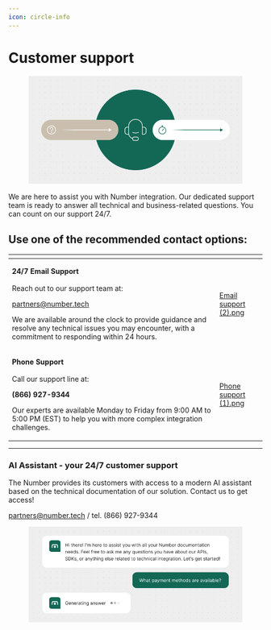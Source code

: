 ```yaml
---
icon: circle-info
---
```


# Customer support

<figure><img src="../../.gitbook/assets/Customer support E.png" alt=""><figcaption></figcaption></figure>

We are here to assist you with Number integration. Our dedicated support team is ready to answer all technical and business-related questions. You can count on our support 24/7.&#x20;

## Use one of the recommended contact options:

<table data-card-size="large" data-view="cards"><thead><tr><th></th><th data-hidden data-card-cover data-type="files"></th></tr></thead><tbody><tr><td><p><strong>24/7 Email Support</strong><br><br>Reach out to our support team at:</p><p><a href="mailto:partners@number.tech">partners@number.tech</a></p><p></p><p>We are available around the clock to provide guidance and resolve any technical issues you may encounter, with a commitment to responding within 24 hours.</p></td><td><a href="../../.gitbook/assets/Email support (2).png">Email support (2).png</a></td></tr><tr><td><p><strong>Phone Support</strong><br><br>Call our support line at:</p><p><strong>(866) 927-9344</strong></p><p></p><p>Our experts are available Monday to Friday from 9:00 AM to 5:00 PM (EST) to help you with more complex integration challenges.</p></td><td><a href="../../.gitbook/assets/Phone support (1).png">Phone support (1).png</a></td></tr></tbody></table>



***



### AI Assistant - your 24/7 customer support

The Number provides its customers with access to a modern AI assistant based on the technical documentation of our solution. Contact us to get access!&#x20;

[partners@number.tech](mailto:partners@number.tech)  /  tel. (866) 927-9344

<figure><img src="../../.gitbook/assets/AI Assistant.png" alt=""><figcaption></figcaption></figure>
